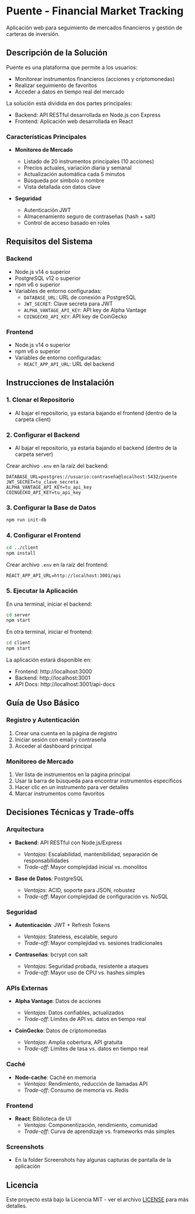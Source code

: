 # Puente - Financial Market Tracking

Aplicación web para seguimiento de mercados financieros y gestión de carteras de inversión.

## Descripción de la Solución

Puente es una plataforma que permite a los usuarios:
- Monitorear instrumentos financieros (acciones y criptomonedas)
- Realizar seguimiento de favoritos
- Acceder a datos en tiempo real del mercado

La solución está dividida en dos partes principales:
- Backend: API RESTful desarrollada en Node.js con Express
- Frontend: Aplicación web desarrollada en React

### Características Principales

- **Monitoreo de Mercado**
  - Listado de 20 instrumentos principales (10 acciones)
  - Precios actuales, variación diaria y semanal
  - Actualización automática cada 5 minutos
  - Búsqueda por símbolo o nombre
  - Vista detallada con datos clave

- **Seguridad**
  - Autenticación JWT
  - Almacenamiento seguro de contraseñas (hash + salt)
  - Control de acceso basado en roles

## Requisitos del Sistema

### Backend
- Node.js v14 o superior
- PostgreSQL v12 o superior
- npm v6 o superior
- Variables de entorno configuradas:
  - `DATABASE_URL`: URL de conexión a PostgreSQL
  - `JWT_SECRET`: Clave secreta para JWT
  - `ALPHA_VANTAGE_API_KEY`: API key de Alpha Vantage
  - `COINGECKO_API_KEY`: API key de CoinGecko

### Frontend
- Node.js v14 o superior
- npm v6 o superior
- Variables de entorno configuradas:
  - `REACT_APP_API_URL`: URL del backend

## Instrucciones de Instalación

### 1. Clonar el Repositorio

- Al bajar el repositorio, ya estaria bajando el frontend (dentro de la carpeta client)

### 2. Configurar el Backend

- Al bajar el repositorio, ya estaria bajando el backend (dentro de la carpeta server)

Crear archivo `.env` en la raíz del backend:
```env
DATABASE_URL=postgres://usuario:contraseña@localhost:5432/puente
JWT_SECRET=tu_clave_secreta
ALPHA_VANTAGE_API_KEY=tu_api_key
COINGECKO_API_KEY=tu_api_key
```

### 3. Configurar la Base de Datos
```bash
npm run init-db
```

### 4. Configurar el Frontend
```bash
cd ../client
npm install
```

Crear archivo `.env` en la raíz del frontend:
```env
REACT_APP_API_URL=http://localhost:3001/api
```

### 5. Ejecutar la Aplicación

En una terminal, iniciar el backend:
```bash
cd server
npm start
```

En otra terminal, iniciar el frontend:
```bash
cd client
npm start
```

La aplicación estará disponible en:
- Frontend: http://localhost:3000
- Backend: http://localhost:3001
- API Docs: http://localhost:3001/api-docs

## Guía de Uso Básico

### Registro y Autenticación
1. Crear una cuenta en la página de registro
2. Iniciar sesión con email y contraseña
3. Acceder al dashboard principal

### Monitoreo de Mercado
1. Ver lista de instrumentos en la página principal
2. Usar la barra de búsqueda para encontrar instrumentos específicos
3. Hacer clic en un instrumento para ver detalles
4. Marcar instrumentos como favoritos

## Decisiones Técnicas y Trade-offs

### Arquitectura
- **Backend**: API RESTful con Node.js/Express
  - *Ventajas*: Escalabilidad, mantenibilidad, separación de responsabilidades
  - *Trade-off*: Mayor complejidad inicial vs. monolitos

- **Base de Datos**: PostgreSQL
  - *Ventajas*: ACID, soporte para JSON, robustez
  - *Trade-off*: Mayor complejidad de configuración vs. NoSQL

### Seguridad
- **Autenticación**: JWT + Refresh Tokens
  - *Ventajas*: Stateless, escalable, seguro
  - *Trade-off*: Mayor complejidad vs. sesiones tradicionales

- **Contraseñas**: bcrypt con salt
  - *Ventajas*: Seguridad probada, resistente a ataques
  - *Trade-off*: Mayor uso de CPU vs. hashes simples

### APIs Externas
- **Alpha Vantage**: Datos de acciones
  - *Ventajas*: Datos confiables, actualizados
  - *Trade-off*: Límites de API vs. datos en tiempo real

- **CoinGecko**: Datos de criptomonedas
  - *Ventajas*: Amplia cobertura, API gratuita
  - *Trade-off*: Límites de tasa vs. datos en tiempo real

### Caché
- **Node-cache**: Caché en memoria
  - *Ventajas*: Rendimiento, reducción de llamadas API
  - *Trade-off*: Consumo de memoria vs. Redis

### Frontend
- **React**: Biblioteca de UI
  - *Ventajas*: Componentización, rendimiento, comunidad
  - *Trade-off*: Curva de aprendizaje vs. frameworks más simples

### Screenshots
- En la folder Screenshots hay algunas capturas de pantalla de la aplicación

## Licencia

Este proyecto está bajo la Licencia MIT - ver el archivo [LICENSE](LICENSE) para más detalles. 
